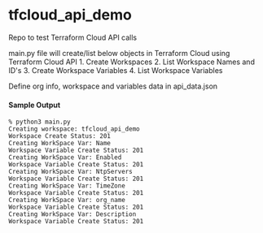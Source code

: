 # tfcloud_api_demo
Repo to test Terraform Cloud API calls

main.py file will create/list below objects in Terraform Cloud using Terraform Cloud API 
    1. Create Workspaces
    2. List Workspace Names and ID's
    3. Create Workspace Variables
    4. List Workspace Variables
    
Define org info, workspace and variables data in api_data.json 

#### Sample Output

```
% python3 main.py 
Creating workspace: tfcloud_api_demo
Workspace Create Status: 201
Creating WorkSpace Var: Name
Workspace Variable Create Status: 201
Creating WorkSpace Var: Enabled
Workspace Variable Create Status: 201
Creating WorkSpace Var: NtpServers
Workspace Variable Create Status: 201
Creating WorkSpace Var: TimeZone
Workspace Variable Create Status: 201
Creating WorkSpace Var: org_name
Workspace Variable Create Status: 201
Creating WorkSpace Var: Description
Workspace Variable Create Status: 201
```
